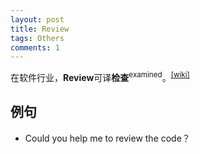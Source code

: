 ```yaml
---
layout: post
title: Review
tags: Others
comments: 1
---
```


在软件行业，**Review**可译**检查**<sup>examined</sup>。<sup class="sup" data-title="A process or meeting during which a software product is examined by a project personnel, managers, users, customers, user representatives, or other interested parties for comment or approval">[[wiki]](https://en.wikipedia.org/wiki/Software_review)</sup>

## 例句

- Could you help me to review the code？